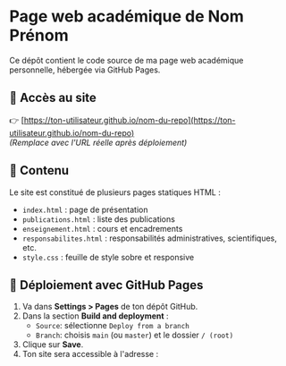 # Page web académique de Nom Prénom

Ce dépôt contient le code source de ma page web académique personnelle, hébergée via GitHub Pages.

## 🔗 Accès au site

👉 [https://ton-utilisateur.github.io/nom-du-repo](https://ton-utilisateur.github.io/nom-du-repo)  
_(Remplace avec l'URL réelle après déploiement)_

## 📄 Contenu

Le site est constitué de plusieurs pages statiques HTML :

- `index.html` : page de présentation
- `publications.html` : liste des publications
- `enseignement.html` : cours et encadrements
- `responsabilites.html` : responsabilités administratives, scientifiques, etc.
- `style.css` : feuille de style sobre et responsive

## 🚀 Déploiement avec GitHub Pages

1. Va dans **Settings > Pages** de ton dépôt GitHub.
2. Dans la section **Build and deployment** :
   - `Source`: sélectionne `Deploy from a branch`
   - `Branch`: choisis `main` (ou `master`) et le dossier `/ (root)`
3. Clique sur **Save**.
4. Ton site sera accessible à l'adresse :
